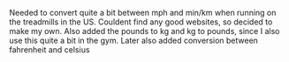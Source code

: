 Needed to convert quite a bit between mph and min/km when running on the treadmills in the US.
Couldent find any good websites, so decided to make my own.
Also added the pounds to kg and kg to pounds, since I also use this quite a bit in the gym.
Later also added conversion between fahrenheit and celsius